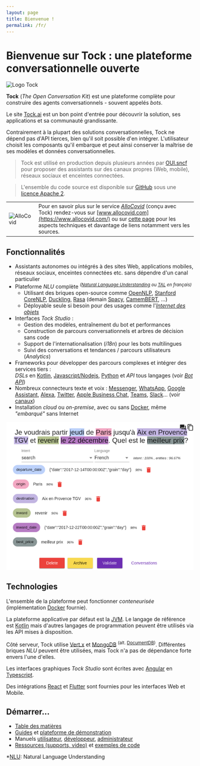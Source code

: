 ```yaml
---
layout: page
title: Bienvenue !
permalink: /fr/
---
```


# Bienvenue sur Tock : une plateforme conversationnelle ouverte

<img alt="Logo Tock" src="{{site.baseurl}}/{{ site.tock_logo }}" style="width: 150px;">


**Tock** (*The Open Conversation Kit*) est une plateforme complète pour construire des agents conversationnels - souvent appelés _bots_. 

Le site [Tock.ai](https://doc.tock.ai/) est un bon point d'entrée pour découvrir la solution, ses applications et sa communauté grandissante.

Contrairement à la plupart des solutions conversationnelles, Tock ne dépend pas d'API tierces, bien qu'il soit possible d'en intégrer.
L'utilisateur choisit les composants qu'il embarque et peut ainsi conserver la maîtrise de ses modèles et données conversationnelles.

> Tock est utilisé en production depuis plusieurs années par [OUI.sncf](https://www.oui.sncf/services/assistant) pour
> proposer des assistants sur des canaux propres (Web, mobile), réseaux sociaux et enceintes connectées.

> L'ensemble du code source est disponible sur 
> [GitHub](https://github.com/theopenconversationkit/tock) 
> sous une [licence Apache 2](https://github.com/theopenconversationkit/tock/blob/master/LICENSE). 

|   |   |
|---|---|
| ![AlloCovid](https://doc.tock.ai/fr/images/allocovid.png) | Pour en savoir plus sur le service [_AlloCovid_](https://www.allocovid.com/) (conçu avec Tock) rendez-vous sur [www.allocovid.com](https://www.allocovid.com/) ou sur [cette page](apropos/vitrine#allocovid) pour les aspects techniques et davantage de liens notamment vers les sources. |

## Fonctionnalités

* Assistants autonomes ou intégrés à des sites Web, applications mobiles, réseaux sociaux, enceintes connectées etc. 
sans dépendre d'un canal particulier
* Plateforme _NLU_ complète _<sup>([Natural Language Understanding](https://en.wikipedia.org/wiki/Natural-language_understanding) 
ou [TAL](https://fr.wikipedia.org/wiki/Traitement_automatique_du_langage_naturel) en français)</sup>_
    * Utilisant des briques open-source comme [OpenNLP](https://opennlp.apache.org/), [Stanford CoreNLP](https://stanfordnlp.github.io/CoreNLP/),
[Duckling](https://github.com/facebook/duckling), [Rasa](https://rasa.com/) 
(demain [Spacy](https://spacy.io/), [CamemBERT](https://camembert-model.fr/), ...)
    * Déployable seule si besoin pour des usages comme l'[_Internet des objets_](https://fr.wikipedia.org/wiki/Internet_des_objets)
* Interfaces _Tock Studio_ :
    * Gestion des modèles, entraînement du bot et performances
    * Construction de parcours conversationnels et arbres de décision sans code
    * Support de l'internationalisation (_i18n_) pour les bots multilingues
    * Suivi des conversations et tendances / parcours utilisateurs (_Analytics_)
* Frameworks pour développer des parcours complexes et intégrer des services tiers : <br/> _DSLs_ en 
[Kotlin](https://kotlinlang.org/), [Javascript/Nodejs](https://nodejs.org/), [Python](https://www.python.org/) 
et _API_ tous langages (voir [_Bot API_](dev/bot-api))
* Nombreux connecteurs texte et voix : [Messenger](https://www.messenger.com/), [WhatsApp](https://www.whatsapp.com/), 
[Google Assistant](https://assistant.google.com/), [Alexa](https://alexa.amazon.com/), [Twitter](https://twitter.com/), 
[Apple Business Chat](https://www.apple.com/fr/ios/business-chat/), [Teams](https://products.office.com/fr-fr/microsoft-teams/), 
[Slack](https://slack.com/)... (voir [canaux](user/guides/canaux))
* Installation _cloud_ ou _on-premise_, avec ou sans [Docker](https://www.docker.com/), 
même _"embarqué"_ sans Internet 

![Interface d'admin NLU - qualification de phrase](img/tock-nlp-admin.png "Exemple de qualification de phrase")

## Technologies

L'ensemble de la plateforme peut fonctionner _conteneurisée_ (implémentation [Docker](https://www.docker.com/) fournie). 

La plateforme applicative par défaut est la [JVM](https://fr.wikipedia.org/wiki/Machine_virtuelle_Java). 
Le langage de référence est [Kotlin](https://kotlinlang.org/) mais d'autres langages de programmation peuvent être utilisés via les API mises à disposition.

Côté serveur, Tock utilise [Vert.x](http://vertx.io/) et [MongoDB](https://www.mongodb.com ) <sup>(alt. [DocumentDB](https://aws.amazon.com/fr/documentdb/))</sup>. 
Différentes briques _NLU_ peuvent être utilisées, mais Tock n'a pas de dépendance forte envers l'une d'elles.

Les interfaces graphiques _Tock Studio_ sont écrites avec [Angular](https://angular.io/) en [Typescript](https://www.typescriptlang.org/).

Des intégrations [React](https://reactjs.org) et [Flutter](https://flutter.dev/) sont fournies pour les interfaces Web et Mobile.

## Démarrer...

* [Table des matières](toc)
* [Guides](guide/studio) et [plateforme de démonstration](https://demo.tock.ai/)
* Manuels [utilisateur](user/concepts), [développeur](dev/modes), [administrateur](admin/architecture)
* [Ressources (supports, video)](apropos/ressources) et [exemples de code](dev/exemples-code)

[NLU]: https://en.wikipedia.org/wiki/Natural-language_understanding "Natural Language Understanding"
*[NLU]: Natural Language Understanding